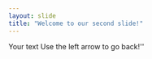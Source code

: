 ```yaml
---
layout: slide
title: "Welcome to our second slide!"
---
```

Your text
Use the left arrow to go back!''
